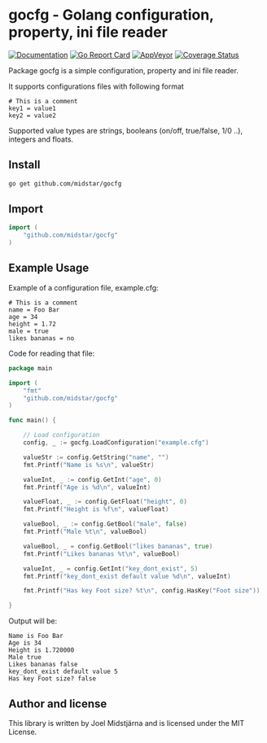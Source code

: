 # gocfg - Golang configuration, property, ini file reader 

[![Documentation](https://godoc.org/github.com/midstar/gocfg?status.svg)](https://godoc.org/github.com/midstar/gocfg)
[![Go Report Card](https://goreportcard.com/badge/github.com/midstar/gocfg)](https://goreportcard.com/report/github.com/midstar/gocfg)
[![AppVeyor](https://ci.appveyor.com/api/projects/status/github/midstar/gocfg?svg=true)](https://ci.appveyor.com/api/projects/status/github/midstar/gocfg)
[![Coverage Status](https://coveralls.io/repos/github/midstar/gocfg/badge.svg?branch=master)](https://coveralls.io/github/midstar/gocfg?branch=master)


Package gocfg is a simple configuration, property and ini file reader.

It supports configurations files with following format

	# This is a comment
	key1 = value1
	key2 = value2

Supported value types are strings, booleans (on/off, true/false, 1/0 ..),
integers and floats.

## Install

```bash
go get github.com/midstar/gocfg
```

## Import

```go
import (
	"github.com/midstar/gocfg"
)
```

## Example Usage

Example of a configuration file, example.cfg:

	# This is a comment
	name = Foo Bar
	age = 34
	height = 1.72
	male = true
	likes bananas = no

Code for reading that file:

```go
package main

import (
	"fmt"
	"github.com/midstar/gocfg"
)

func main() {

	// Load configuration
	config, _ := gocfg.LoadConfiguration("example.cfg")

	valueStr := config.GetString("name", "")
	fmt.Printf("Name is %s\n", valueStr)

	valueInt, _ := config.GetInt("age", 0)
	fmt.Printf("Age is %d\n", valueInt)

	valueFloat, _ := config.GetFloat("height", 0)
	fmt.Printf("Height is %f\n", valueFloat)

	valueBool, _ := config.GetBool("male", false)
	fmt.Printf("Male %t\n", valueBool)

	valueBool, _ = config.GetBool("likes bananas", true)
	fmt.Printf("Likes bananas %t\n", valueBool)

	valueInt, _ = config.GetInt("key_dont_exist", 5)
	fmt.Printf("key_dont_exist default value %d\n", valueInt)

	fmt.Printf("Has key Foot size? %t\n", config.HasKey("Foot size"))

}
```

Output will be:

	Name is Foo Bar
	Age is 34
	Height is 1.720000
	Male true
	Likes bananas false
	key_dont_exist default value 5 
	Has key Foot size? false

## Author and license

This library is written by Joel Midstjärna and is licensed under the MIT License.